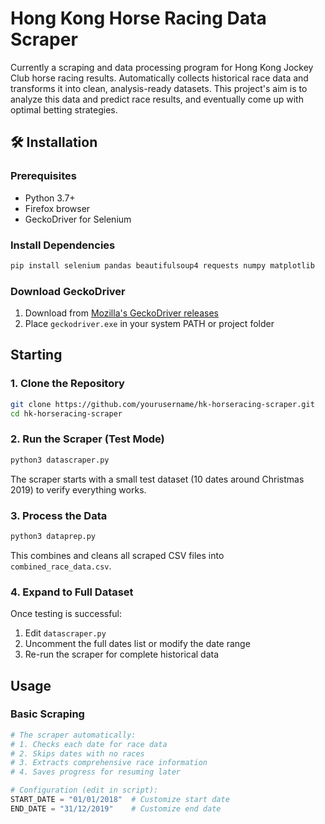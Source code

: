# Hong Kong Horse Racing Data Scraper

Currently a scraping and data processing program for Hong Kong Jockey Club horse racing results. Automatically collects historical race data and transforms it into clean, analysis-ready datasets. This project's aim is to analyze this data and  predict race results, and eventually come up with optimal betting strategies.

## 🛠️ Installation

### Prerequisites
- Python 3.7+
- Firefox browser
- GeckoDriver for Selenium

### Install Dependencies
```bash
pip install selenium pandas beautifulsoup4 requests numpy matplotlib
```

### Download GeckoDriver
1. Download from [Mozilla's GeckoDriver releases](https://github.com/mozilla/geckodriver/releases)
2. Place `geckodriver.exe` in your system PATH or project folder

## Starting

### 1. Clone the Repository
```bash
git clone https://github.com/yourusername/hk-horseracing-scraper.git
cd hk-horseracing-scraper
```

### 2. Run the Scraper (Test Mode)
```bash
python3 datascraper.py
```
The scraper starts with a small test dataset (10 dates around Christmas 2019) to verify everything works.

### 3. Process the Data
```bash
python3 dataprep.py
```
This combines and cleans all scraped CSV files into `combined_race_data.csv`.

### 4. Expand to Full Dataset
Once testing is successful:
1. Edit `datascraper.py`
2. Uncomment the full dates list or modify the date range
3. Re-run the scraper for complete historical data

## Usage

### Basic Scraping

```python
# The scraper automatically:
# 1. Checks each date for race data
# 2. Skips dates with no races  
# 3. Extracts comprehensive race information
# 4. Saves progress for resuming later

# Configuration (edit in script):
START_DATE = "01/01/2018"  # Customize start date
END_DATE = "31/12/2019"    # Customize end date
```

